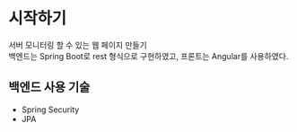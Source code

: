 # 시작하기
서버 모니터링 할 수 있는 웹 페이지 만들기\
백엔드는 Spring Boot로 rest 형식으로 구현하였고,
프론트는 Angular를 사용하였다.
## 백엔드 사용 기술
* Spring Security
* JPA